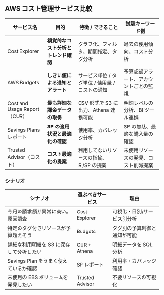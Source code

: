 ## AWS コスト管理サービス比較

| サービス名                   | 目的                                 | 特徴 / できること                               | 試験キーワード例                       |
| ---------------------------- | ------------------------------------ | ----------------------------------------------- | -------------------------------------- |
| Cost Explorer                | **視覚的なコスト分析とトレンド確認** | グラフ化、フィルタ、期間指定、タグ分析          | 過去の使用傾向、コスト分析             |
| AWS Budgets                  | **しきい値による通知とアラート**     | サービス単位 / タグ単位 / 使用量 / コストの通知 | 予算超過アラート、アカウントごとの監視 |
| Cost and Usage Report（CUR） | **最も詳細な課金データの取得**       | CSV 形式で S3 に出力、Athena 連携可能           | 明細レベルの分析、BI ツール連携        |
| Savings Plans レポート       | **SP の適用状況と最適化の確認**      | 使用率、カバレッジ分析                          | SP の無駄、最適な購入量の確認          |
| Trusted Advisor（コスト）    | **コスト最適化の提案**               | 利用してないリソースの指摘、RI/SP の提案        | 未使用リソースの発見、コスト削減提案   |

### シナリオ

| シナリオ                                 | 選ぶべきサービス | 理由                         |
| ---------------------------------------- | ---------------- | ---------------------------- |
| 今月の請求額が異常に高い。原因調査       | Cost Explorer    | 可視化・日別/サービス別分析  |
| 特定のタグ付きリソースが予算超えそう     | Budgets          | タグ別の予算制御と通知が可能 |
| 詳細な利用明細を S3 に保存して分析したい | CUR + Athena     | 明細データを SQL 分析        |
| Savings Plan をうまく使えているか確認    | SP レポート      | 利用率・カバレッジ確認       |
| 未使用の EBS ボリュームを発見したい      | Trusted Advisor  | 不要リソースの可視化         |
